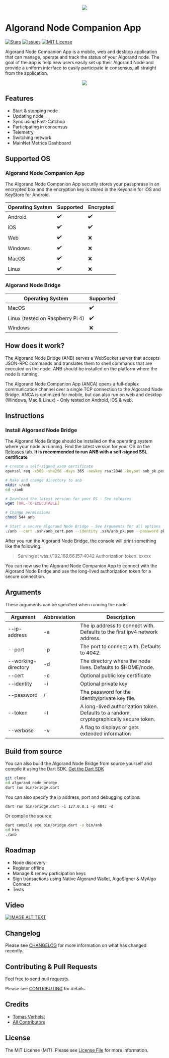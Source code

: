 <p align="center">
<img src="https://i.imgur.com/IQPPXAn.png">
</p>

# Algorand Node Companion App
[![Stars][stars-shield]][stars-url]
[![Issues][issues-shield]][issues-url]
[![MIT License][license-shield]][license-url]

Algorand Node Companion App is a mobile, web and desktop application that can manage, operate and track the status of your Algorand node.
The goal of the app is help new users easily set up their Algorand Node and provide a uniform interface to easily participate in consensus, all straight from the application.

<p align="center">
<img src="https://i.imgur.com/szHTZXL.png">
</p>

## Features
* Start & stopping node
* Updating node
* Sync using Fast-Catchup
* Participating in consensus
* Telemetry
* Switching network
* MainNet Metrics Dashboard

## Supported OS

### Algorand Node Companion App
The Algorand Node Companion App securily stores your passphrase in an encrypted box and the encryption key is stored in the Keychain for iOS and KeyStore for Android.

Operating System | Supported | Encrypted
---------------- | ---------------- | ----------------
Android | :heavy_check_mark:  | :heavy_check_mark:
iOS | :heavy_check_mark: | :heavy_check_mark:
Web | :heavy_check_mark: | :x:
Windows | :heavy_check_mark: | :x:
MacOS | :heavy_check_mark: | :x:
Linux | :heavy_check_mark: | :x:

### Algorand Node Bridge

Operating System | Supported
---------------- | ----------------
MacOS | :heavy_check_mark:
Linux (tested on Raspberry Pi 4) | :heavy_check_mark:
Windows | :x:

## How does it work?
The Algorand Node Bridge (ANB) serves a WebSocket server that accepts JSON-RPC commands and translates them to shell commands that are executed on the node.
ANB should be installed on the platform where the node is running.

The Algorand Node Companion App (ANCA) opens a full-duplex communication channel over a single TCP connection to the Algorand Node Bridge.
ANCA is optimized for mobile, but can also run on web and desktop (Windows, Mac & Linux) - Only tested on Android, iOS & web.

## Instructions

### Install Algorand Node Bridge
The Algorand Node Bridge should be installed on the operating system where your node is running.
Find the latest version for your OS on the [Releases](https://github.com/RootSoft/algorand-node-companion-app/releases) tab.
**It is recommended to run ANB with a self-signed SSL certificate**

```bash
# Create a self-signed x509 certificate
openssl req -x509 -sha256 -days 365 -newkey rsa:2048 -keyout anb_pk.pem -out anb_cert.pem

# Make and change directory to anb
mkdir ~/anb
cd ~/anb

# Download the latest version for your OS - See releases
wget [URL-TO-EXECUTABLE]

# Change permissions
chmod 544 anb

# Start a secure Algorand Node Bridge - See Arguments for all options
./anb --cert .ssh/anb_cert.pem --identity .ssh/anb_pk.pem --password pkpassword --verbose
```

After you run the Algorand Node Bridge, the console will print something like the following:
> Serving at wss://192.168.66.157:4042
> Authorization token: xxxxx

You can now use the Algorand Node Companion App to connect with the Algorand Node Bridge and use the long-lived authorization token for a secure connection.

## Arguments
These arguments can be specified when running the node.

Argument | Abbreviation | Description
---------------- | ---------------- | ----------------
--ip-address | -a  | The ip address to connect with. Defaults to the first ipv4 network address.
--port| -p  | The port to connect with. Defaults to 4042.
--working-directory | -d  | The directory where the node lives. Defaults to $HOME/node.
--cert | -c  | Optional public key certificate
--identity | -i  | Optional private key
--password | /  | The password for the identity/private key file.
--token | -t  | A long-lived authorization token. Defaults to a random, cryptographically secure token.
--verbose | -v  | A flag to displays or gets extended information

## Build from source
You can also build the Algorand Node Bridge from source yourself and compile it using the Dart SDK.
[Get the Dart SDK](https://dart.dev/get-dart)

```bash
git clone
cd algorand_node_bridge
dart run bin/bridge.dart
```

You can also specify the ip address, port and debugging options:
```
dart run bin/bridge.dart -i 127.0.0.1 -p 4042 -d
```

Or compile the source:

```bash
dart compile exe bin/bridge.dart -o bin/anb
cd bin
./anb
```

## Roadmap
* Node discovery
* Register offline
* Manage & renew participation keys
* Sign transactions using Native Algorand Wallet, AlgoSigner & MyAlgo Connect
* Tests

## Video

[![IMAGE ALT TEXT](http://img.youtube.com/vi/3sbW-vnjhS0/0.jpg)](http://www.youtube.com/watch?v=3sbW-vnjhS0 "Algorand Node Companion App")

## Changelog

Please see [CHANGELOG](CHANGELOG.md) for more information on what has changed recently.

## Contributing & Pull Requests
Feel free to send pull requests.

Please see [CONTRIBUTING](.github/CONTRIBUTING.md) for details.

## Credits

- [Tomas Verhelst](https://github.com/rootsoft)
- [All Contributors](../../contributors)

## License

The MIT License (MIT). Please see [License File](LICENSE.md) for more information.


<!-- MARKDOWN LINKS & IMAGES -->
<!-- https://www.markdownguide.org/basic-syntax/#reference-style-links -->
[stars-shield]: https://img.shields.io/github/stars/rootsoft/algorand-node-companion-app.svg?style=for-the-badge&logo=github&colorB=deeppink&label=stars
[stars-url]: https://packagist.org/packages/rootsoft/algorand-node-companion-app
[issues-shield]: https://img.shields.io/github/issues/rootsoft/algorand-node-companion-app.svg?style=for-the-badge
[issues-url]: https://github.com/rootsoft/algorand-node-companion-app/issues
[license-shield]: https://img.shields.io/github/license/rootsoft/algorand-node-companion-app.svg?style=for-the-badge
[license-url]: https://github.com/RootSoft/algorand-node-companion-app/blob/master/LICENSE